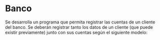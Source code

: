 # Banco
Se desarrolla un programa que permita registrar las cuentas de un cliente del banco.
Se deberán registrar tanto los datos de un cliente (que puede existir previamente) junto con sus cuentas según el siguiente modelo:

